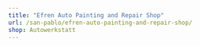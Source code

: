 ```yaml
---
title: "Efren Auto Painting and Repair Shop"
url: /san-pablo/efren-auto-painting-and-repair-shop/
shop: Autowerkstatt
---
```

